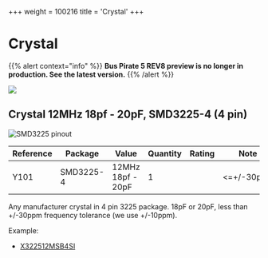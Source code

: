 +++
weight = 100216
title = 'Crystal'
+++

# Crystal

{{% alert context="info" %}}
**Bus Pirate 5 REV8 preview is no longer in production. See the latest version.**
{{% /alert %}}

![](/images/docs/hw/bp5rev8/crystal2.jpg)

## Crystal 12MHz 18pf - 20pF, SMD3225-4 (4 pin)

![SMD3225 pinout](/images/docs/hw/bp5rev8/smd3225-400.png)

|**Reference**|**Package**|**Value**|**Quantity**|**Rating**|**Note**|
|-|-|-|-|-|-|
|Y101|SMD3225-4|12MHz 18pf - 20pF  |1||<=+/-30ppm|

Any manufacturer crystal in 4 pin 3225 package. 18pF or 20pF, less than +/-30ppm frequency tolerance (we use +/-10ppm).

Example:

*   [X322512MSB4SI](https://item.szlcsc.com/9522.html)
